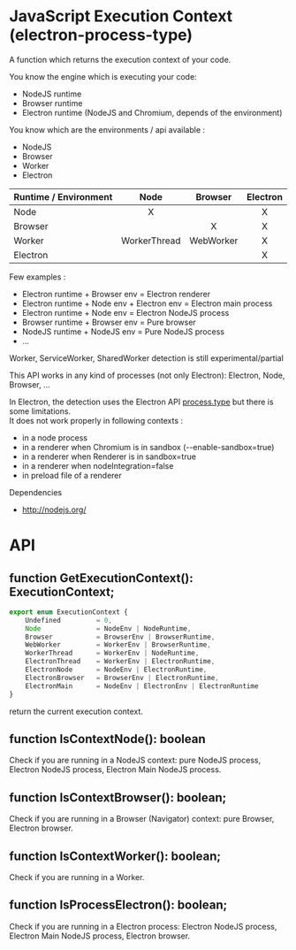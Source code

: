# JavaScript Execution Context (electron-process-type)
A function which returns the execution context of your code.

You know the engine which is executing your code:
- NodeJS runtime
- Browser runtime
- Electron runtime (NodeJS and Chromium, depends of the environment)

You know which are the environments / api available :
- NodeJS
- Browser
- Worker
- Electron

Runtime / Environment | Node | Browser | Electron
----------- |:----:|:-------:|:--------:|
Node        | X |   | X |
Browser     |   | X | X |
Worker      | WorkerThread | WebWorker | X |
Electron    |   |   | X |

Few examples :
- Electron runtime + Browser env = Electron renderer
- Electron runtime + Node env + Electron env = Electron main process
- Electron runtime + Node env = Electron NodeJS process
- Browser runtime + Browser env = Pure browser
- NodeJS runtime + NodeJS env = Pure NodeJS process
- ...

Worker, ServiceWorker, SharedWorker detection is still experimental/partial


This API works in any kind of processes (not only Electron): Electron, Node, Browser, ...

In Electron, the detection uses the Electron API [process.type](https://electronjs.org/docs/api/process#processversionschrome) but there is some limitations.  
It does not work properly in following contexts :
* in a node process
* in a renderer when Chromium is in sandbox (--enable-sandbox=true)
* in a renderer when Renderer is in sandbox=true
* in a renderer when nodeIntegration=false
* in preload file of a renderer


Dependencies
* http://nodejs.org/


# API
## function GetExecutionContext(): ExecutionContext;
```ts
export enum ExecutionContext {
    Undefined         = 0,
    Node              = NodeEnv | NodeRuntime,
    Browser           = BrowserEnv | BrowserRuntime,
    WebWorker         = WorkerEnv | BrowserRuntime,
    WorkerThread      = WorkerEnv | NodeRuntime,
    ElectronThread    = WorkerEnv | ElectronRuntime,
    ElectronNode      = NodeEnv | ElectronRuntime,
    ElectronBrowser   = BrowserEnv | ElectronRuntime,
    ElectronMain      = NodeEnv | ElectronEnv | ElectronRuntime
}
```
return the current execution context.

## function IsContextNode(): boolean
Check if you are running in a NodeJS context: pure NodeJS process, Electron NodeJS process, Electron Main NodeJS process.

## function IsContextBrowser(): boolean;
Check if you are running in a Browser (Navigator) context: pure Browser, Electron browser.

## function IsContextWorker(): boolean;
Check if you are running in a Worker.

## function IsProcessElectron(): boolean;
Check if you are running in a Electron process: Electron NodeJS process, Electron Main NodeJS process, Electron browser.
